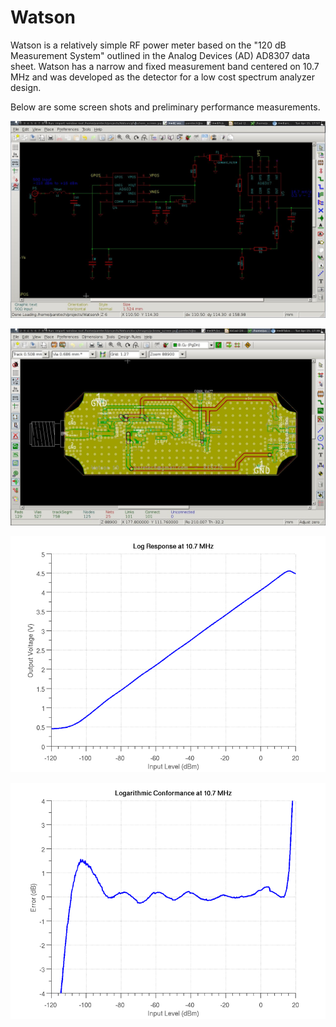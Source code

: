 Watson
======

Watson is a relatively simple RF power meter based on the "120 dB Measurement System" outlined in the Analog Devices (AD) AD8307 data sheet. Watson has a narrow and fixed measurement band centered on 10.7 MHz and was developed as the detector for a low cost spectrum analyzer design. 

Below are some screen shots and preliminary performance measurements.

![Screen grab of Watson's Schematic](./gfx/schem_screen.jpg)

![Snapshot of Watson's Board Layout](./gfx/pcbnew_screen.jpg)

![Log Response at 10.7 MHz](./gfx/log_response_center_800_600.png)

![Log Conformance at 10.7 MHz](./gfx/log_conformance_center_800_600.png)
